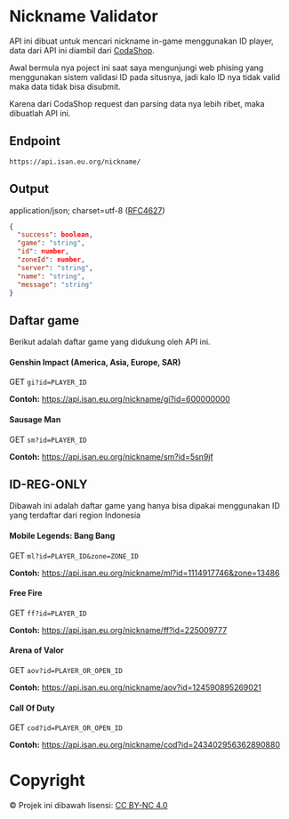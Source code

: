# Nickname Validator
API ini dibuat untuk mencari nickname in-game menggunakan ID player, data dari API ini diambil dari [CodaShop](https://www.codashop.com/).

Awal bermula nya poject ini saat saya mengunjungi web phising yang menggunakan sistem validasi ID pada situsnya, jadi kalo ID nya tidak valid maka data tidak bisa disubmit.

Karena dari CodaShop request dan parsing data nya lebih ribet, maka dibuatlah API ini.
## Endpoint
```
https://api.isan.eu.org/nickname/
```
## Output
application/json; charset=utf-8 ([RFC4627](https://datatracker.ietf.org/doc/html/rfc4627))
```json
{
  "success": boolean,
  "game": "string",
  "id": number,
  "zoneId": number,
  "server": "string",
  "name": "string",
  "message": "string"
}
```
## Daftar game
Berikut adalah daftar game yang didukung oleh API ini.
#### Genshin Impact (America, Asia, Europe, SAR)
GET `gi?id=PLAYER_ID`

**Contoh:** https://api.isan.eu.org/nickname/gi?id=600000000
#### Sausage Man
GET `sm?id=PLAYER_ID`

**Contoh:** https://api.isan.eu.org/nickname/sm?id=5sn9jf
## ID-REG-ONLY
Dibawah ini adalah daftar game yang hanya bisa dipakai menggunakan ID yang terdaftar dari region Indonesia
#### Mobile Legends: Bang Bang
GET `ml?id=PLAYER_ID&zone=ZONE_ID`

**Contoh:** https://api.isan.eu.org/nickname/ml?id=1114917746&zone=13486
#### Free Fire
GET `ff?id=PLAYER_ID`

**Contoh:** https://api.isan.eu.org/nickname/ff?id=225009777
#### Arena of Valor
GET `aov?id=PLAYER_OR_OPEN_ID`

**Contoh:** https://api.isan.eu.org/nickname/aov?id=124590895269021
#### Call Of Duty
GET `cod?id=PLAYER_OR_OPEN_ID`

**Contoh:** https://api.isan.eu.org/nickname/cod?id=243402956362890880
# Copyright
© Projek ini dibawah lisensi: [CC BY-NC 4.0](https://creativecommons.org/licenses/by-nc/4.0/)
